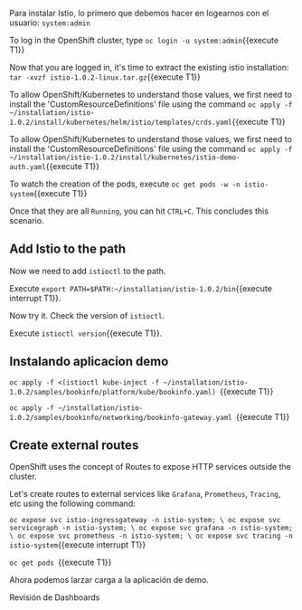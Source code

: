 Para instalar Istio, lo primero que debemos hacer en logearnos con el usuario: `system:admin`

To log in the OpenShift cluster, type `oc login -u system:admin`{{execute T1}}

Now that you are logged in, it's time to extract the existing istio installation: `tar -xvzf istio-1.0.2-linux.tar.gz`{{execute T1}}

To allow OpenShift/Kubernetes to understand those values, we first need to install the 'CustomResourceDefinitions' file using the command `oc apply -f ~/installation/istio-1.0.2/install/kubernetes/helm/istio/templates/crds.yaml`{{execute T1}}

To allow OpenShift/Kubernetes to understand those values, we first need to install the 'CustomResourceDefinitions' file using the command `oc apply -f ~/installation/istio-1.0.2/install/kubernetes/istio-demo-auth.yaml`{{execute T1}}

To watch the creation of the pods, execute `oc get pods -w -n istio-system`{{execute T1}}

Once that they are all `Running`, you can hit `CTRL+C`. This concludes this scenario.

## Add Istio to the path

Now we need to add `istioctl` to the path.

Execute `export PATH=$PATH:~/installation/istio-1.0.2/bin`{{execute interrupt T1}}.

Now try it. Check the version of `istioctl`.

Execute `istioctl version`{{execute T1}}.

## Instalando aplicacion demo
`oc apply -f <(istioctl kube-inject -f ~/installation/istio-1.0.2/samples/bookinfo/platform/kube/bookinfo.yaml)
`{{execute T1}}

`oc apply -f ~/installation/istio-1.0.2/samples/bookinfo/networking/bookinfo-gateway.yaml
`{{execute T1}}

## Create external routes

OpenShift uses the concept of Routes to expose HTTP services outside the cluster.

Let's create routes to external services like `Grafana`, `Prometheus`, `Tracing`, etc using the following command:

`oc expose svc istio-ingressgateway -n istio-system; \
oc expose svc servicegraph -n istio-system; \
oc expose svc grafana -n istio-system; \
oc expose svc prometheus -n istio-system; \
oc expose svc tracing -n istio-system`{{execute interrupt T1}}

`oc get pods
`{{execute T1}}

Ahora podemos larzar carga a la aplicación de demo.

Revisión de Dashboards
